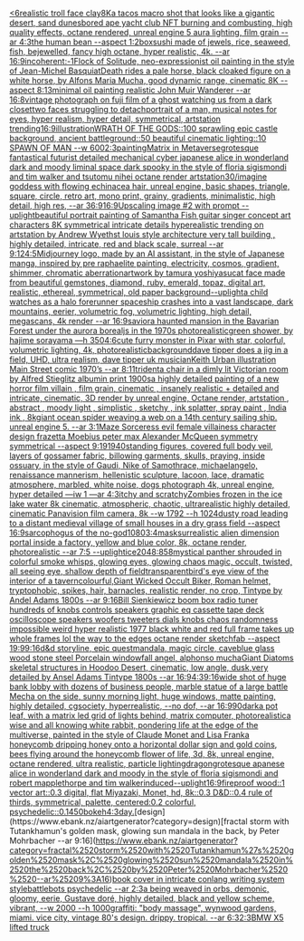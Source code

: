 [<6](https://www.ebank.nz/aiartgenerator?category=%3C6)[realistic troll face clay](https://www.ebank.nz/aiartgenerator?category=realistic%2520troll%2520face%2520clay)[8K](https://www.ebank.nz/aiartgenerator?category=8K)[a tacos macro shot that looks like a gigantic desert, sand dunes](https://www.ebank.nz/aiartgenerator?category=a%2520tacos%2520macro%2520shot%2520that%2520looks%2520like%2520a%2520gigantic%2520desert%2C%2520sand%2520dunes)[bored ape yacht club NFT burning and combusting, high quality effects, octane rendered, unreal engine 5 aura lighting, film grain --ar 4:3](https://www.ebank.nz/aiartgenerator?category=bored%2520ape%2520yacht%2520club%2520NFT%2520burning%2520and%2520combusting%2C%2520high%2520quality%2520effects%2C%2520octane%2520rendered%2C%2520unreal%2520engine%25205%2520aura%2520lighting%2C%2520film%2520grain%2520--ar%25204%3A3)[the human bean --aspect 1:2](https://www.ebank.nz/aiartgenerator?category=the%2520human%2520bean%2520--aspect%25201%3A2)[box](https://www.ebank.nz/aiartgenerator?category=box)[sushi made of jewels, rice, seaweed, fish, bejewelled, fancy high octane, hyper realistic, 4k. --ar 16:9](https://www.ebank.nz/aiartgenerator?category=sushi%2520made%2520of%2520jewels%2C%2520rice%2C%2520seaweed%2C%2520fish%2C%2520bejewelled%2C%2520fancy%2520high%2520octane%2C%2520hyper%2520realistic%2C%25204k.%2520--ar%252016%3A9)[incoherent:-1](https://www.ebank.nz/aiartgenerator?category=incoherent%3A-1)[Flock of Solitude, neo-expressionist oil painting in the style of Jean-Michel Basquiat](https://www.ebank.nz/aiartgenerator?category=Flock%2520of%2520Solitude%2C%2520neo-expressionist%2520oil%2520painting%2520in%2520the%2520style%2520of%2520Jean-Michel%2520Basquiat)[Death rides a pale horse, black cloaked figure on a white horse, by Alfons Maria Mucha, good dynamic range, cinematic 8K --aspect 8:13](https://www.ebank.nz/aiartgenerator?category=Death%2520rides%2520a%2520pale%2520horse%2C%2520black%2520cloaked%2520figure%2520on%2520a%2520white%2520horse%2C%2520by%2520Alfons%2520Maria%2520Mucha%2C%2520good%2520dynamic%2520range%2C%2520cinematic%25208K%2520--aspect%25208%3A13)[minimal oil painting realistic John Muir Wanderer --ar 16:8](https://www.ebank.nz/aiartgenerator?category=minimal%2520oil%2520painting%2520realistic%2520John%2520Muir%2520Wanderer%2520--ar%252016%3A8)[vintage photograph on fuji film of a ghost watching us from a dark closet](https://www.ebank.nz/aiartgenerator?category=vintage%2520photograph%2520on%2520fuji%2520film%2520of%2520a%2520ghost%2520watching%2520us%2520from%2520a%2520dark%2520closet)[two faces struggling to detach](https://www.ebank.nz/aiartgenerator?category=two%2520faces%2520struggling%2520to%2520detach)[portrait of a man, musical notes for eyes, hyper realism, hyper detail, symmetrical, artstation trending](https://www.ebank.nz/aiartgenerator?category=portrait%2520of%2520a%2520man%2C%2520musical%2520notes%2520for%2520eyes%2C%2520hyper%2520realism%2C%2520hyper%2520detail%2C%2520symmetrical%2C%2520artstation%2520trending)[16:9](https://www.ebank.nz/aiartgenerator?category=16%3A9)[illustration](https://www.ebank.nz/aiartgenerator?category=illustration)[WRATH OF THE GODS::100 sprawling epic castle background, ancient battleground::50 beautiful cinematic lighting::10 SPAWN OF MAN --w 600](https://www.ebank.nz/aiartgenerator?category=WRATH%2520OF%2520THE%2520GODS%3A%3A100%2520sprawling%2520epic%2520castle%2520background%2C%2520ancient%2520battleground%3A%3A50%2520beautiful%2520cinematic%2520lighting%3A%3A10%2520SPAWN%2520OF%2520MAN%2520--w%2520600)[2:3](https://www.ebank.nz/aiartgenerator?category=2%3A3)[painting](https://www.ebank.nz/aiartgenerator?category=painting)[Matrix in Metaverse](https://www.ebank.nz/aiartgenerator?category=Matrix%2520in%2520Metaverse)[grotesque fantastical futurist detailed mechanical cyber japanese alice in wonderland dark and moody liminal space dark spooky in the style of floria sigismondi and tim walker and tsutomu nihei octane render artstation](https://www.ebank.nz/aiartgenerator?category=grotesque%2520fantastical%2520futurist%2520detailed%2520mechanical%2520cyber%2520japanese%2520alice%2520in%2520wonderland%2520dark%2520and%2520moody%2520liminal%2520space%2520dark%2520spooky%2520in%2520the%2520style%2520of%2520floria%2520sigismondi%2520and%2520tim%2520walker%2520and%2520tsutomu%2520nihei%2520octane%2520render%2520artstation)[30](https://www.ebank.nz/aiartgenerator?category=30)[/imagine goddess with flowing echinacea hair, unreal engine, basic shapes, triangle, square, circle, retro art, mono print, grainy, gradients, minimalistic, high detail, high res, --ar 36:9](https://www.ebank.nz/aiartgenerator?category=/imagine%2520goddess%2520with%2520flowing%2520echinacea%2520hair%2C%2520unreal%2520engine%2C%2520basic%2520shapes%2C%2520triangle%2C%2520square%2C%2520circle%2C%2520retro%2520art%2C%2520mono%2520print%2C%2520grainy%2C%2520gradients%2C%2520minimalistic%2C%2520high%2520detail%2C%2520high%2520res%2C%2520--ar%252036%3A9)[16:9](https://www.ebank.nz/aiartgenerator?category=16%3A9)[Upscaling image #2 with prompt --uplight](https://www.ebank.nz/aiartgenerator?category=Upscaling%2520image%2520%232%2520with%2520prompt%2520--uplight)[beautiful portrait painting of Samantha Fish guitar singer concept art characters 8K symmetrical intricate details hyperealistic trending on artstation by Andrew Wyeth](https://www.ebank.nz/aiartgenerator?category=beautiful%2520portrait%2520painting%2520of%2520Samantha%2520Fish%2520guitar%2520singer%2520concept%2520art%2520characters%25208K%2520symmetrical%2520intricate%2520details%2520hyperealistic%2520trending%2520on%2520artstation%2520by%2520Andrew%2520Wyeth)[st louis style architecture very tall building , highly detailed, intricate, red and black scale, surreal --ar 9:12](https://www.ebank.nz/aiartgenerator?category=st%2520louis%2520style%2520architecture%2520very%2520tall%2520building%2520%2C%2520highly%2520detailed%2C%2520intricate%2C%2520red%2520and%2520black%2520scale%2C%2520surreal%2520--ar%25209%3A12)[4:5](https://www.ebank.nz/aiartgenerator?category=4%3A5)[Midjourney logo, made by an AI assistant, in the style of Japanese manga, inspired by pre raphaelite painting, electricity, cosmos, gradient, shimmer, chromatic aberration](https://www.ebank.nz/aiartgenerator?category=Midjourney%2520logo%2C%2520made%2520by%2520an%2520AI%2520assistant%2C%2520in%2520the%2520style%2520of%2520Japanese%2520manga%2C%2520inspired%2520by%2520pre%2520raphaelite%2520painting%2C%2520electricity%2C%2520cosmos%2C%2520gradient%2C%2520shimmer%2C%2520chromatic%2520aberration)[artwork by tamura yoshiyasu](https://www.ebank.nz/aiartgenerator?category=artwork%2520by%2520tamura%2520yoshiyasu)[cat face made from beautiful gemstones, diamond, ruby, emerald, topaz, digital art, realistic, ethereal, symmetrical, old paper background](https://www.ebank.nz/aiartgenerator?category=cat%2520face%2520made%2520from%2520beautiful%2520gemstones%2C%2520diamond%2C%2520ruby%2C%2520emerald%2C%2520topaz%2C%2520digital%2520art%2C%2520realistic%2C%2520ethereal%2C%2520symmetrical%2C%2520old%2520paper%2520background)[--uplight](https://www.ebank.nz/aiartgenerator?category=--uplight)[a child watches as a halo forerunner spaceship crashes into a vast landscape, dark mountains, eerier, volumetric fog, volumetric lighting, high detail, megascans, 4k render --ar 16:9](https://www.ebank.nz/aiartgenerator?category=a%2520child%2520watches%2520as%2520a%2520halo%2520forerunner%2520spaceship%2520crashes%2520into%2520a%2520vast%2520landscape%2C%2520dark%2520mountains%2C%2520eerier%2C%2520volumetric%2520fog%2C%2520volumetric%2520lighting%2C%2520high%2520detail%2C%2520megascans%2C%25204k%2520render%2520--ar%252016%3A9)[savior](https://www.ebank.nz/aiartgenerator?category=savior)[a haunted mansion in the Bavarian Forest under the aurora borealjs in the 1970s photorealistic](https://www.ebank.nz/aiartgenerator?category=a%2520haunted%2520mansion%2520in%2520the%2520Bavarian%2520Forest%2520under%2520the%2520aurora%2520borealjs%2520in%2520the%25201970s%2520photorealistic)[green shower, by hajime sorayama —h 350](https://www.ebank.nz/aiartgenerator?category=green%2520shower%2C%2520by%2520hajime%2520sorayama%2520%E2%80%94h%2520350)[4:6](https://www.ebank.nz/aiartgenerator?category=4%3A6)[cute furry monster in Pixar with star, colorful, volumetric lighting, 4k, photorealistic](https://www.ebank.nz/aiartgenerator?category=cute%2520furry%2520monster%2520in%2520Pixar%2520with%2520star%2C%2520colorful%2C%2520volumetric%2520lighting%2C%25204k%2C%2520photorealistic)[background](https://www.ebank.nz/aiartgenerator?category=background)[dave tipper does a jig in a field, UHD, ultra realism, dave tipper uk musician](https://www.ebank.nz/aiartgenerator?category=dave%2520tipper%2520does%2520a%2520jig%2520in%2520a%2520field%2C%2520UHD%2C%2520ultra%2520realism%2C%2520dave%2520tipper%2520uk%2520musician)[Keith Urban illustration Main Street comic 1970’s --ar 8:11](https://www.ebank.nz/aiartgenerator?category=Keith%2520Urban%2520illustration%2520Main%2520Street%2520comic%25201970%E2%80%99s%2520--ar%25208%3A11)[trident](https://www.ebank.nz/aiartgenerator?category=trident)[a chair in a dimly lit  Victorian room by Alfred Stieglitz albumin print 1900s](https://www.ebank.nz/aiartgenerator?category=a%2520chair%2520in%2520a%2520dimly%2520lit%2520%2520Victorian%2520room%2520by%2520Alfred%2520Stieglitz%2520albumin%2520print%25201900s)[a highly detailed painting of a new horror film villain , film grain, cinematic , insanely realistic + detailed and intricate, cinematic, 3D render by unreal engine, Octane render, artstation , abstract , moody light , simplistic , sketchy , ink splatter, spray paint , India ink , 8k](https://www.ebank.nz/aiartgenerator?category=a%2520highly%2520detailed%2520painting%2520of%2520a%2520new%2520horror%2520film%2520villain%2520%2C%2520film%2520grain%2C%2520cinematic%2520%2C%2520insanely%2520realistic%2520%2B%2520detailed%2520and%2520intricate%2C%2520cinematic%2C%25203D%2520render%2520by%2520unreal%2520engine%2C%2520Octane%2520render%2C%2520artstation%2520%2C%2520abstract%2520%2C%2520moody%2520light%2520%2C%2520simplistic%2520%2C%2520sketchy%2520%2C%2520ink%2520splatter%2C%2520spray%2520paint%2520%2C%2520India%2520ink%2520%2C%25208k)[giant ocean spider weaving a web on a 14th century sailing ship. unreal engine 5. --ar 3:1](https://www.ebank.nz/aiartgenerator?category=giant%2520ocean%2520spider%2520weaving%2520a%2520web%2520on%2520a%252014th%2520century%2520sailing%2520ship.%2520unreal%2520engine%25205.%2520--ar%25203%3A1)[Maze Sorceress evil female villainess character design frazetta Moebius peter max Alexander McQueen symmetry symmetrical --aspect 9:19](https://www.ebank.nz/aiartgenerator?category=Maze%2520Sorceress%2520evil%2520female%2520villainess%2520character%2520design%2520frazetta%2520Moebius%2520peter%2520max%2520Alexander%2520McQueen%2520symmetry%2520symmetrical%2520--aspect%25209%3A19)[1940](https://www.ebank.nz/aiartgenerator?category=1940)[standing figures, covered full body veil, layers of gossamer fabric, billowing garments, skulls, praying, inside ossuary, in the style of Gaudi, Nike of Samothrace, michaelangelo, renaissance mannerism, hellenistic sculpture, lacoon, lace, dramatic atmosphere, marbled, white noise, dogs photograph 4k, unreal engine, hyper detailed —iw 1 —ar 4:3](https://www.ebank.nz/aiartgenerator?category=standing%2520figures%2C%2520covered%2520full%2520body%2520veil%2C%2520layers%2520of%2520gossamer%2520fabric%2C%2520billowing%2520garments%2C%2520skulls%2C%2520praying%2C%2520inside%2520ossuary%2C%2520in%2520the%2520style%2520of%2520Gaudi%2C%2520Nike%2520of%2520Samothrace%2C%2520michaelangelo%2C%2520renaissance%2520mannerism%2C%2520hellenistic%2520sculpture%2C%2520lacoon%2C%2520lace%2C%2520dramatic%2520atmosphere%2C%2520marbled%2C%2520white%2520noise%2C%2520dogs%2520photograph%25204k%2C%2520unreal%2520engine%2C%2520hyper%2520detailed%2520%E2%80%94iw%25201%2520%E2%80%94ar%25204%3A3)[itchy and scratchy](https://www.ebank.nz/aiartgenerator?category=itchy%2520and%2520scratchy)[Zombies frozen in the ice lake water 8k cinematic, atmospheric, chaotic, ultrarealistic highly detailed, cinematic Panavision film camera, 8k --w 1792 --h 1024](https://www.ebank.nz/aiartgenerator?category=Zombies%2520frozen%2520in%2520the%2520ice%2520lake%2520water%25208k%2520cinematic%2C%2520atmospheric%2C%2520chaotic%2C%2520ultrarealistic%2520highly%2520detailed%2C%2520cinematic%2520Panavision%2520film%2520camera%2C%25208k%2520--w%25201792%2520--h%25201024)[dusty road leading to a distant medieval village of small houses in a dry grass field --aspect 16:9](https://www.ebank.nz/aiartgenerator?category=dusty%2520road%2520leading%2520to%2520a%2520distant%2520medieval%2520village%2520of%2520small%2520houses%2520in%2520a%2520dry%2520grass%2520field%2520--aspect%252016%3A9)[sarcophogus of the no-god](https://www.ebank.nz/aiartgenerator?category=sarcophogus%2520of%2520the%2520no-god)[1080](https://www.ebank.nz/aiartgenerator?category=1080)[3:4](https://www.ebank.nz/aiartgenerator?category=3%3A4)[mask](https://www.ebank.nz/aiartgenerator?category=mask)[](https://www.ebank.nz/aiartgenerator?category=)[surrealistic alien dimension portal inside a factory, yellow and blue color, 8k, octane render, photorealistic --ar 7:5 --uplight](https://www.ebank.nz/aiartgenerator?category=surrealistic%2520alien%2520dimension%2520portal%2520inside%2520a%2520factory%2C%2520yellow%2520and%2520blue%2520color%2C%25208k%2C%2520octane%2520render%2C%2520photorealistic%2520--ar%25207%3A5%2520--uplight)[ice](https://www.ebank.nz/aiartgenerator?category=ice)[2048:858](https://www.ebank.nz/aiartgenerator?category=2048%3A858)[](https://www.ebank.nz/aiartgenerator?category=)[mystical panther shrouded in colorful smoke whisps, glowing eyes, glowing chaos magic, occult, twisted, all seeing eye, shallow depth of field](https://www.ebank.nz/aiartgenerator?category=mystical%2520panther%2520shrouded%2520in%2520colorful%2520smoke%2520whisps%2C%2520glowing%2520eyes%2C%2520glowing%2520chaos%2520magic%2C%2520occult%2C%2520twisted%2C%2520all%2520seeing%2520eye%2C%2520shallow%2520depth%2520of%2520field)[transparent](https://www.ebank.nz/aiartgenerator?category=transparent)[bird's eye view of the interior of a tavern](https://www.ebank.nz/aiartgenerator?category=bird%27s%2520eye%2520view%2520of%2520the%2520interior%2520of%2520a%2520tavern)[colourful,](https://www.ebank.nz/aiartgenerator?category=colourful%2C)[Giant Wicked Occult Biker, Roman helmet, tryptophobic, spikes, hair, barnacles, realistic render, no crop, Tintype by Andel Adams 1800s --ar  9:16](https://www.ebank.nz/aiartgenerator?category=Giant%2520Wicked%2520Occult%2520Biker%2C%2520Roman%2520helmet%2C%2520tryptophobic%2C%2520spikes%2C%2520hair%2C%2520barnacles%2C%2520realistic%2520render%2C%2520no%2520crop%2C%2520Tintype%2520by%2520Andel%2520Adams%25201800s%2520--ar%2520%25209%3A16)[Bill Sienkiewicz boom box radio tuner hundreds of knobs controls speakers graphic eq cassette tape deck oscilloscope speakers woofers tweeters dials knobs chaos randomness impossible weird hyper realistic 1977 black white and red full frame takes up whole frames lol the way to the edges octane render sketchfab --aspect 19:9](https://www.ebank.nz/aiartgenerator?category=Bill%2520Sienkiewicz%2520boom%2520box%2520radio%2520tuner%2520hundreds%2520of%2520knobs%2520controls%2520speakers%2520graphic%2520eq%2520cassette%2520tape%2520deck%2520oscilloscope%2520speakers%2520woofers%2520tweeters%2520dials%2520knobs%2520chaos%2520randomness%2520impossible%2520weird%2520hyper%2520realistic%25201977%2520black%2520white%2520and%2520red%2520full%2520frame%2520takes%2520up%2520whole%2520frames%2520lol%2520the%2520way%2520to%2520the%2520edges%2520octane%2520render%2520sketchfab%2520--aspect%252019%3A9)[9:16](https://www.ebank.nz/aiartgenerator?category=9%3A16)[d&d storyline, epic quest](https://www.ebank.nz/aiartgenerator?category=d%26d%2520storyline%2C%2520epic%2520quest)[mandala, magic circle, cave](https://www.ebank.nz/aiartgenerator?category=mandala%2C%2520magic%2520circle%2C%2520cave)[blue glass  wood stone steel Porcelain window](https://www.ebank.nz/aiartgenerator?category=blue%2520glass%2520%2520wood%2520stone%2520steel%2520Porcelain%2520window)[fall angel, alphonso mucha](https://www.ebank.nz/aiartgenerator?category=fall%2520angel%2C%2520alphonso%2520mucha)[Giant Diatoms skeletal structures in Hoodoo Desert, cinematic, low angle, dusk,very  detailed by Ansel Adams Tintype 1800s --ar 16:9](https://www.ebank.nz/aiartgenerator?category=Giant%2520Diatoms%2520skeletal%2520structures%2520in%2520Hoodoo%2520Desert%2C%2520cinematic%2C%2520low%2520angle%2C%2520dusk%2Cvery%2520%2520detailed%2520by%2520Ansel%2520Adams%2520Tintype%25201800s%2520--ar%252016%3A9)[](https://www.ebank.nz/aiartgenerator?category=)[4:3](https://www.ebank.nz/aiartgenerator?category=4%3A3)[9:16](https://www.ebank.nz/aiartgenerator?category=9%3A16)[wide shot of huge bank lobby with dozens of business people, marble statue of a large battle Mecha on the side, sunny morning light, huge windows, matte painting, highly detailed, cgsociety, hyperrealistic, --no dof, --ar 16:9](https://www.ebank.nz/aiartgenerator?category=wide%2520shot%2520of%2520huge%2520bank%2520lobby%2520with%2520dozens%2520of%2520business%2520people%2C%2520marble%2520statue%2520of%2520a%2520large%2520battle%2520Mecha%2520on%2520the%2520side%2C%2520sunny%2520morning%2520light%2C%2520huge%2520windows%2C%2520matte%2520painting%2C%2520highly%2520detailed%2C%2520cgsociety%2C%2520hyperrealistic%2C%2520--no%2520dof%2C%2520--ar%252016%3A9)[90](https://www.ebank.nz/aiartgenerator?category=90)[dark](https://www.ebank.nz/aiartgenerator?category=dark)[a pot leaf, with a matrix led grid of lights behind, matrix computer, photorealistic](https://www.ebank.nz/aiartgenerator?category=a%2520pot%2520leaf%2C%2520with%2520a%2520matrix%2520led%2520grid%2520of%2520lights%2520behind%2C%2520matrix%2520computer%2C%2520photorealistic)[a wise and all knowing white rabbit, pondering life at the edge of the multiverse, painted in the style of Claude Monet and Lisa Frank](https://www.ebank.nz/aiartgenerator?category=a%2520wise%2520and%2520all%2520knowing%2520white%2520rabbit%2C%2520pondering%2520life%2520at%2520the%2520edge%2520of%2520the%2520multiverse%2C%2520painted%2520in%2520the%2520style%2520of%2520Claude%2520Monet%2520and%2520Lisa%2520Frank)[a honeycomb dripping honey onto a horizontal dollar sign and gold coins, bees flying around the honeycomb flower of life, 3d, 8k, unreal engine, octane rendered, ultra realistic, particle lighting](https://www.ebank.nz/aiartgenerator?category=a%2520honeycomb%2520dripping%2520honey%2520onto%2520a%2520horizontal%2520dollar%2520sign%2520and%2520gold%2520coins%2C%2520bees%2520flying%2520around%2520the%2520honeycomb%2520flower%2520of%2520life%2C%25203d%2C%25208k%2C%2520unreal%2520engine%2C%2520octane%2520rendered%2C%2520ultra%2520realistic%2C%2520particle%2520lighting)[dragon](https://www.ebank.nz/aiartgenerator?category=dragon)[grotesque apanese alice in wonderland dark and moody in the style of floria sigismondi and robert mapplethorpe and tim walker](https://www.ebank.nz/aiartgenerator?category=grotesque%2520apanese%2520alice%2520in%2520wonderland%2520dark%2520and%2520moody%2520in%2520the%2520style%2520of%2520floria%2520sigismondi%2520and%2520robert%2520mapplethorpe%2520and%2520tim%2520walker)[induced](https://www.ebank.nz/aiartgenerator?category=induced)[--uplight](https://www.ebank.nz/aiartgenerator?category=--uplight)[16:9](https://www.ebank.nz/aiartgenerator?category=16%3A9)[fireproof wood::1 vector art::0.3 digital, flat Miyazaki, Monet, hd, 8k::0.3 D&D::0.4 rule of thirds, symmetrical, palette, centered:0.2 colorful, psychedelic::0.1](https://www.ebank.nz/aiartgenerator?category=fireproof%2520wood%3A%3A1%2520vector%2520art%3A%3A0.3%2520digital%2C%2520flat%2520Miyazaki%2C%2520Monet%2C%2520hd%2C%25208k%3A%3A0.3%2520D%26D%3A%3A0.4%2520rule%2520of%2520thirds%2C%2520symmetrical%2C%2520palette%2C%2520centered%3A0.2%2520colorful%2C%2520psychedelic%3A%3A0.1)[450](https://www.ebank.nz/aiartgenerator?category=450)[bokeh](https://www.ebank.nz/aiartgenerator?category=bokeh)[4:3](https://www.ebank.nz/aiartgenerator?category=4%3A3)[day.](https://www.ebank.nz/aiartgenerator?category=day.)[design](https://www.ebank.nz/aiartgenerator?category=design)[fractal storm with Tutankhamun's golden mask, glowing sun mandala in the back, by Peter Mohrbacher  --ar 9:16](https://www.ebank.nz/aiartgenerator?category=fractal%2520storm%2520with%2520Tutankhamun%27s%2520golden%2520mask%2C%2520glowing%2520sun%2520mandala%2520in%2520the%2520back%2C%2520by%2520Peter%2520Mohrbacher%2520%2520--ar%25209%3A16)[book cover in intricate conlang writing system style](https://www.ebank.nz/aiartgenerator?category=book%2520cover%2520in%2520intricate%2520conlang%2520writing%2520system%2520style)[battlebots psychedelic --ar 2:3](https://www.ebank.nz/aiartgenerator?category=battlebots%2520psychedelic%2520--ar%25202%3A3)[a being weaved in orbs, demonic, gloomy, eerie, Gustave doré, highly detailed, black and yellow scheme, vibrant, --w 2000 --h 1000](https://www.ebank.nz/aiartgenerator?category=a%2520being%2520weaved%2520in%2520orbs%2C%2520demonic%2C%2520gloomy%2C%2520eerie%2C%2520Gustave%2520dor%C3%A9%2C%2520highly%2520detailed%2C%2520black%2520and%2520yellow%2520scheme%2C%2520vibrant%2C%2520--w%25202000%2520--h%25201000)[graffiti: "body massage", wynwood gardens, miami. vice city, vintage 80's design. drippy. tropical. --ar 6:3](https://www.ebank.nz/aiartgenerator?category=graffiti%3A%2520%22body%2520massage%22%2C%2520wynwood%2520gardens%2C%2520miami.%2520vice%2520city%2C%2520vintage%252080%27s%2520design.%2520drippy.%2520tropical.%2520--ar%25206%3A3)[2:3](https://www.ebank.nz/aiartgenerator?category=2%3A3)[BMW X5 lifted truck](https://www.ebank.nz/aiartgenerator?category=BMW%2520X5%2520lifted%2520truck)